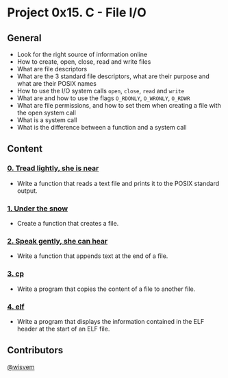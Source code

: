# Project 0x15. C - File I/O
## General
- Look for the right source of information online
- How to create, open, close, read and write files
- What are file descriptors
- What are the 3 standard file descriptors, what are their purpose and what are their POSIX names
- How to use the I/O system calls `open`, `close`, `read` and `write`
- What are and how to use the flags `O_RDONLY`, `O_WRONLY`, `O_RDWR`
- What are file permissions, and how to set them when creating a file with the open system call
- What is a system call
- What is the difference between a function and a system call

## Content

### [0. Tread lightly, she is near](./0-read_textfile.c)
- Write a function that reads a text file and prints it to the POSIX standard output.

### [1. Under the snow](./1-create_file.c)
- Create a function that creates a file.

### [2. Speak gently, she can hear](./2-append_text_to_file.c)
- Write a function that appends text at the end of a file.

### [3. cp](./3-cp.c)
- Write a program that copies the content of a file to another file.

### [4. elf](./100-elf_header.c)
- Write a program that displays the information contained in the ELF header at the start of an ELF file.

## Contributors
[@wisvem](https://github.com/wisvem)
